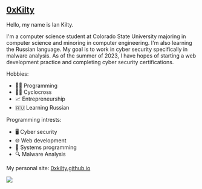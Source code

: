 ## [0xKilty](https://iankilty.com/)
Hello, my name is Ian Kilty. 

I'm a computer science student at Colorado State University majoring in computer science and minoring in computer engineering. I'm also learning the Russian language. My goal is to work in cyber security specifically in malware analysis. As of the summer of 2023, I have hopes of starting a web development practice and completing cyber security certifications.

Hobbies:
- 👨‍💻 Programming
- 🚴‍♂️ Cyclocross
- 📈 Entrepreneurship
- 🇷🇺 Learning Russian

Programming intrests:
- 🖥️ Cyber security
- 🌐 Web development
- 💾 Systems programming
- 🔍 Malware Analysis

My personal site: [0xkilty.github.io](https://0xkilty.github.io/#/)

![](https://img.shields.io/github/last-commit/0xkilty/0xkilty)
